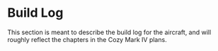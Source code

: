 # Build Log

This section is meant to describe the build log for the aircraft, and will roughly reflect the chapters in the Cozy Mark IV plans.
